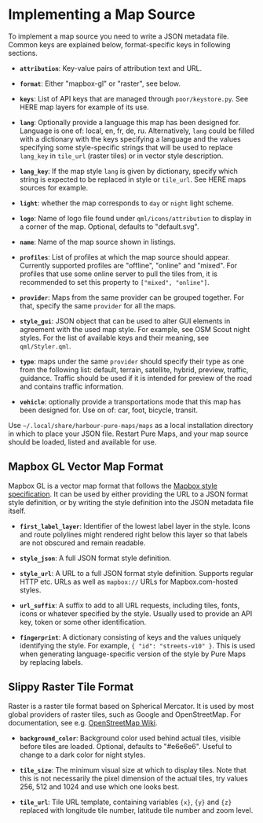 Implementing a Map Source
=========================

To implement a map source you need to write a JSON metadata file. Common
keys are explained below, format-specific keys in following sections.

* **`attribution`**: Key-value pairs of attribution text and URL.

* **`format`**: Either "mapbox-gl" or "raster", see below.

* **`keys`**: List of API keys that are managed through
  `poor/keystore.py`. See HERE map layers for example of its use.
  
* **`lang`**: Optionally provide a language this map has been designed
  for. Language is one of: local, en, fr, de, ru. Alternatively,
  `lang` could be filled with a dictionary with the keys specifying a
  language and the values specifying some style-specific strings that
  will be used to replace `lang_key` in `tile_url` (raster tiles) or
  in vector style description.
  
* **`lang_key`**: If the map style `lang` is given by dictionary,
  specify which string is expected to be replaced in style or
  `tile_url`. See HERE maps sources for example.
  
* **`light`**: whether the map corresponds to `day` or `night` light
  scheme.

* **`logo`**: Name of logo file found under `qml/icons/attribution` to
  display in a corner of the map. Optional, defaults to "default.svg".

* **`name`**: Name of the map source shown in listings.

* **`profiles`**: List of profiles at which the map source should
  appear. Currently supported profiles are "offline", "online" and
  "mixed". For profiles that use some online server to pull the tiles
  from, it is recommended to set this property to `["mixed", "online"]`.
  
* **`provider`**: Maps from the same provider can be grouped
  together. For that, specify the same `provider` for all the maps.

* **`style_gui`**: JSON object that can be used to alter GUI elements
 in agreement with the used map style. For example, see OSM Scout
 night styles. For the list of available keys and their meaning, see
 `qml/Styler.qml`.
 
* **`type`**: maps under the same `provider` should specify their type
  as one from the following list: default, terrain, satellite, hybrid,
  preview, traffic, guidance. Traffic should be used if it is intended for
  preview of the road and contains traffic information.
  
* **`vehicle`**: optionally provide a transportations mode that this
  map has been designed for. Use on of: car, foot, bicycle, transit.

Use `~/.local/share/harbour-pure-maps/maps` as a local installation
directory in which to place your JSON file. Restart Pure Maps, and your
map source should be loaded, listed and available for use.

## Mapbox GL Vector Map Format

Mapbox GL is a vector map format that follows the [Mapbox style
specification][mapbox-style]. It can be used by either providing the URL
to a JSON format style definition, or by writing the style definition
into the JSON metadata file itself.

* **`first_label_layer`**: Identifier of the lowest label layer in the
  style. Icons and route polylines might rendered right below this layer
  so that labels are not obscured and remain readable.

* **`style_json`**: A full JSON format style definition.

* **`style_url`**: A URL to a full JSON format style definition.
  Supports regular HTTP etc. URLs as well as `mapbox://` URLs for
  Mapbox.com-hosted styles.

* **`url_suffix`**: A suffix to add to all URL requests, including
  tiles, fonts, icons or whatever specified by the style. Usually used
  to provide an API key, token or some other identification.

* **`fingerprint`**: A dictionary consisting of keys and the values
  uniquely identifying the style. For example, `{ "id": "streets-v10" }`.
  This is used when generating language-specific version of the
  style by Pure Maps by replacing labels.

[mapbox-style]: https://www.mapbox.com/mapbox-gl-js/style-spec/

## Slippy Raster Tile Format

Raster is a raster tile format based on Spherical Mercator. It is used
by most global providers of raster tiles, such as Google and
OpenStreetMap. For documentation, see e.g. [OpenStreetMap Wiki][slippy].

* **`background_color`**: Background color used behind actual tiles,
  visible before tiles are loaded. Optional, defaults to "#e6e6e6".
  Useful to change to a dark color for night styles.

* **`tile_size`**: The minimum visual size at which to display tiles.
  Note that this is not necessarily the pixel dimension of the actual
  tiles, try values 256, 512 and 1024 and use which one looks best.

* **`tile_url`**: Tile URL template, containing variables `{x}`, `{y}`
  and `{z}` replaced with longitude tile number, latitude tile number
  and zoom level.

[slippy]: http://wiki.openstreetmap.org/wiki/Slippy_map_tilenames
